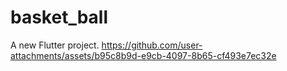 # basket_ball

A new Flutter project.
https://github.com/user-attachments/assets/b95c8b9d-e9cb-4097-8b65-cf493e7ec32e

